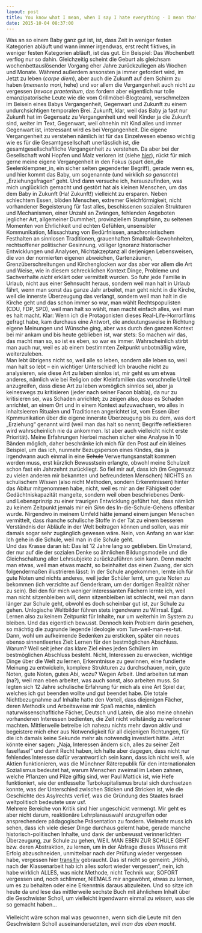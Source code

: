 ```yaml
---
layout: post
title: You know what I mean, when I say I hate everything - I mean that I hate everything
date: 2015-10-04 08:37:00
---
```



Was an so einem Baby ganz gut ist, ist, dass Zeit in weniger festen Kategorien abläuft und wann immer irgendwas, erst recht fiktives, in weniger festen Kategorien abläuft, ist das gut. Ein Beispiel: Das Wochenbett verflog nur so dahin. Gleichzeitig scheint die Geburt als gleichsam wochenbettauslösender Vorgang eher Jahre zurückzuliegen als Wochen und Monate. Während außerdem ansonsten ja immer gefordert wird, im Jetzt zu leben (*carpe diem*), aber auch die Zukunft auf dem Schirm zu haben (*memento mori*, hehe) und vor allem die Vergangenheit auch nicht zu vergessen (*revoce praeteritum*, das fordern aber eigentlich nur tolle emanzipatorische Leute wie die vom Grillmöbel-Blogteam), verschmelzen im Beisein eines Babys Vergangenheit, Gegenwart und Zukunft zu einem undurchsichtigen temporalen Brei. Zukunft, klar, weil das Baby ja fast nur Zukunft hat im Gegensatz zu Vergangenheit und weil Kinder ja die Zukunft sind, weiter im Text, Gegenwart, weil ohnehin mit Kind alles und immer Gegenwart ist, interessant wird es bei Vergangenheit. Die eigene Vergangenheit zu verstehen nämlich ist für das Einzelwesen ebenso wichtig wie es für die Gesamtgesellschaft unerlässlich ist, die gesamtgesellschaftliche Vergangenheit zu verstehen. Da aber bei der Gesellschaft wohl Hopfen und Malz verloren ist (siehe [hier](http://grillmoebel.github.io)), rückt für mich gerne meine eigene Vergangenheit in den Fokus (spart den\_die Seelenklempner\_in, ein sicher selten gegenderter Begriff), gerade wenn es, und hier kommt das Baby, um sogenannte (und wirklich *so genannte*) „Erziehungsfragen“ geht. Und dann versuche ich, herauszufinden, was mich unglücklich gemacht und gestört hat als kleinen Menschen, um das dem Baby in Zukunft (Ha! Zukunft!) vielleicht zu ersparen. Neben schlechtem Essen, blöden Menschen, extremer Gleichförmigkeit, nicht vorhandener Begeisterung für fast alles, beschissenen sozialen Strukturen und Mechanismen, einer Unzahl an Zwängen, fehlenden Angeboten jeglicher Art, allgemeiner Dummheit, provinziellem Stumpfsinn, zu seltenen Momenten von Ehrlichkeit und echten Gefühlen, unsensibler Kommunikation, Missachtung von Bedürfnissen, anachronistischem Festhalten an sinnlosen Traditionen, grauenhaften Smalltalk-Gewohnheiten, rechtsoffener politischer Gesinnung, völliger Ignoranz historischer Entwicklungen und Analysen, Nichtakzeptanz all derjenigen Lebensweisen, die von der normierten eigenen abweichen, Gartenzäunen, Grenzüberschreitungen und Kirchenglocken war das aber vor allem die Art und Weise, wie in diesem schrecklichen Kontext Dinge, Probleme und Sachverhalte *nicht* erklärt oder vermittelt wurden. So fuhr jede Familie in Urlaub, nicht aus einer Sehnsucht heraus, sondern weil man halt in Urlaub fährt, wenn man sonst das ganze Jahr arbeitet, man geht nicht in die Kirche, weil die innerste Überzeugung das verlangt, sondern weil man halt in die Kirche geht und das schon immer so war, man wählt Rechtspopulisten (CDU, FDP, SPD), weil man halt so wählt, man macht einfach alles, weil man es halt macht. Klar: Wenn ich die Protagonisten dieses Real-Life-Horrorfilms gefragt habe, kam durchaus eine Antwort, die andeutungsweise in Richtung eigene Meinungen und Wünsche ging, aber was durch den ganzen Kontext bei mir ankam und bis heute geblieben ist, war stets: So machen wir das, das macht man so, so ist es eben, so war es immer. Wahrscheinlich stirbt man auch nur, weil es ab einem bestimmten Zeitpunkt unbotmäßig wäre, weiterzuleben.<br>
Man lebt übrigens nicht so, weil alle so leben, sondern alle leben so, weil man halt so lebt – ein wichtiger Unterschied! Ich brauche nicht zu analysieren, wie diese Art zu leben sinnlos ist, mir geht es um etwas anderes, nämlich wie bei Religion oder Kleinfamilien das vorschnelle Urteil anzugreifen, dass diese Art zu leben womöglich sinnlos sei, aber ja keineswegs zu kritisieren (jeder nach seiner Facon blabla), da nur zu kritisieren sei, was Schaden anrichtet; zu zeigen also, *dass* es Schaden anrichtet, an einem Ort und in einem Kontext aufzuwachsen, wo alles in inhaltsleeren Ritualen und Traditionen angerichtet ist, vom Essen über Kpmmunikation über die eigene innerste Überzeugung bis zu dem, was dort „Erziehung“ genannt wird (weil man das halt so nennt; Begriffe reflektieren wird wahrscheinlich nie da ankommen. Ist aber auch vielleicht nicht erste Priorität). Meine Erfahrungen hierbei machen sicher eine Analyse in 10 Bänden möglich, daher beschränke ich mich für den Post auf ein kleines Beispiel, um das ich, nunmehr Bezugsperson eines Kindes, das ja irgendwann auch einmal in eine <del>Schule</del> Verwertungsanstalt kommen werden muss, erst kürzlich Bewusstsein erlangte, obwohl meine Schulzeit schon fast ein Jahrzehnt zurückliegt. So fiel mir auf, dass ich (im Gegensatz zu vielen anderen mir bekannten und befreundeten Menschen) NICHTS an schulischem *Wissen* (also nicht Methoden, sondern Erkenntnissen) hinter das Abitur mitgenommen habe, nicht, weil es mir an der Fähigkeit oder Gedächtniskapazität mangelte, sondern weil oben beschriebenes Denk- und Lebensprinzip zu einer traurigen Entwicklung geführt hat, dass nämlich zu keinem Zeitpunkt jemals mir ein *Sinn* des In-die-Schule-Gehens offenbar wurde. Nirgendwo in meinem Umfeld hätte jemand einem jungen Menschen vermittelt, dass ḿanche schulische Stoffe in der Tat zu einem besseren Verständnis der Abläufe in der Welt beitragen können und sollen, was mir damals sogar sehr zugänglich gewesen wäre. Nein, von Anfang an war klar:<br>
Ich gehe in die Schule, weil man in die Schule geht.<br>
Und das Krasse daran ist: Das ist 12 Jahre lang so geblieben. Ein Umstand, der nur auf die der sozialen Denke so ähnlichen Bildungsmodelle und die Gleichschaltung aller Lehrsubjekte zurückzuführen sein kann. Denn macht man etwas, weil man etwas macht, so beinhaltet das einen Zwang, der sich folgendermaßen illustrieren lässt: In der Schule angekommen, lernte ich für gute Noten und nichts anderes, weil jeder Schüler lernt, um gute Noten zu bekommen (ich verzichte auf Genderkram, um der dortigen Realität näher zu sein). Bei den für mich weniger interessanten Fächern lernte ich, weil man nicht sitzenbleiben will, denn sitzenbleiben ist schlecht, weil man dann länger zur Schule geht, obwohl es doch scheinbar gut ist, zur Schule zu gehen. Unlogische Weltbilder führen stets irgendwann zu Wirrsal. Egal. Lernen also zu keinem Zeitpunkt für Inhalte, nur um weiterhin im System zu bleiben. Und das eigentlich bewusst. Dennoch kein Problem darin gesehen, so mächtig die zugrunde liegende Ideologie vom Tun-weil-man-es-tut. Dann, wohl um aufkeimende Bedenken zu ersticken, später ein neues ebenso sinnentleertes Ziel: Lernen für den bestmöglichen Abschluss. Warum? Weil seit jeher das klare Ziel eines jeden Schülers im bestmöglichen Abschluss besteht. Nicht, Interessen zu erwecken, wichtige Dinge über die Welt zu lernen, Erkenntnisse zu gewinnen, eine fundierte Meinung zu entwickeln, komplexe Strukturen zu durchschauen, nein, gute Noten, gute Noten, gutes Abi, wozu? Wegen Arbeit. Und arbeiten tut man (na?), weil man eben arbeitet, was auch sonst, also arbeiten muss. So legten sich 12 Jahre schulische Erfahrung für mich als eine Art Spiel dar, welches ich gut beenden wollte und gut beendet habe. Die totale Nichtbezugnahme auf Inhalte hatte den Vorteil, dass diejenigen Fächer, deren Methodik und Arbeitsweise mir Spaß machte, nämlich naturwissenschafltiche Fächer, Deutsch und Latein, die also meine ohnehin vorhandenen Interessen bedienten, die Zeit nicht vollständig zu verlorener machten. Mittlerweile betreibe ich nahezu nichts mehr davon aktiv und begeistere mich eher aus Notwendigkeit für all diejenigen Richtungen, für die ich damals keine Sekunde mehr als notwendig investiert hätte. Jetzt könnte einer sagen: „Naja, Interessen ändern sich, alles zu seiner Zeit faselfasel“ und damit Recht haben, ich halte aber dagegen, dass nicht nur fehlendes Interesse dafür verantwortlich sein kann, dass ich nicht weiß, wie Aktien funktionieren, was die Münchner Räterepublik für den internationalen Sozialismus bedeutet hat, warum Menschen zweimal im Leben zahnen, welche Pflanzen und Pilze giftig sind, wer Paul Mattick ist, wie Hefe funktioniert, wie der entfesselte Turbokapitalismus brutal sich durchsetzen konnte, was der Unterschied zwischen Sticken und Stricken ist, wie die Geschichte des Asylrechts  verlief, was die Gründung des Staates Israel weltpolitisch bedeutete usw usf. <br>Mehrere Bereiche von Kritik sind hier ungeschickt vermengt. Mir geht es aber nicht darum, reaktionäre Lehrplanauswahl anzugreifen oder ansprechendere pädagogische Präsentation zu fordern. Vielmehr muss ich sehen, dass ich viele dieser Dinge durchaus gelernt habe, gerade manche historisch-politischen Inhalte, und dank der unbewusst verinnerlichten Überzeugung, zur Schule zu gehen, WEIL MAN EBEN ZUR SCHULE GEHT bzw. deren Abstraktion, zu lernen, um in der Abfrage dieses Wissens mit Erfolg abzuschneiden, unmittelbar nach der Prüfung wieder vergessen habe, vergessen hier [transitiv](https://de.wikipedia.org/wiki/Transitivität_(Grammatik)) gebraucht. Das ist nicht so gemeint: „Höhö, nach der Klassenarbeit hab ich alles sofort wieder vergessen“, nein, ich habe wirklich ALLES, was nicht Methode, nicht Technik war, SOFORT vergessen und, noch schlimmer, NIEMALS mir angewöhnt, etwas zu lernen, um es zu behalten oder eine Erkenntnis daraus abzuleiten. Und so sitze ich heute da und lese das mittlerweile sechste Buch mit ähnlichem Inhalt über die Geschwister Scholl, um vielleicht irgendwann einmal zu *wissen*, was die so gemacht haben...<br><br>
Vielleicht wäre schon mal was gewonnen, wenn sich die Leute mit den Geschwistern Scholl auseinandersetzten, *weil man das eben macht*.
